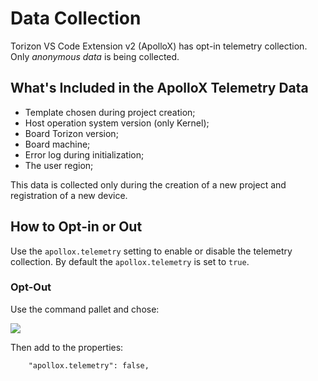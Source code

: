 # Data Collection

Torizon VS Code Extension v2 (ApolloX) has opt-in telemetry collection. Only *anonymous data* is being collected.

## What's Included in the ApolloX Telemetry Data

- Template chosen during project creation;
- Host operation system version (only Kernel);
- Board Torizon version;
- Board machine;
- Error log during initialization;
- The user region;

This data is collected only during the creation of a new project and registration of a new device.

## How to Opt-in or Out

Use the `apollox.telemetry` setting to enable or disable the telemetry collection. By default the `apollox.telemetry` is set to `true`.

### Opt-Out

Use the command pallet and chose:

![](https://docs1.toradex.com/112193-6aed58946967db95a844f67e1a85e758b715064f.png?v=1)

Then add to the properties:

```
    "apollox.telemetry": false,
```
